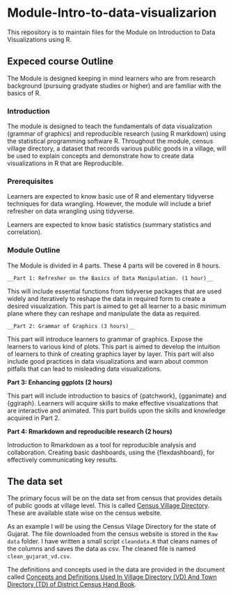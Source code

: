 # Module-Intro-to-data-visualizarion

This repository is to maintain files for the Module on Introduction to Data Visualizations using R.

## Expeced course Outline

The Module is designed keeping in mind learners who are from research background (pursuing gradyate studies or higher) and are familiar with the basics of R.

### Introduction

The module is designed to teach the fundamentals of data visualization (grammar of graphics) and reproducible research (using R markdown) using the statistical programming software R. Throughout the module, census village directory, a dataset that records various public goods in a village, will be used to explain concepts and demonstrate how to create data visualizations in R that are Reproducible.

### Prerequisites

Learners are expected to know basic use of R and elementary tidyverse techniques for data wrangling. However, the module will include a brief refresher on data wrangling using tidyverse.

Learners are expected to know basic statistics (summary statistics and correlation).


### Module Outline


The Module is divided in 4 parts. These 4 parts will be covered in 8 hours.
	
	__Part 1: Refresher on the Basics of Data Manipulation. (1 hour)__

This will include essential functions from tidyverse packages that are used widely and iteratively to reshape the data in required form to create a desired visualization. This part is aimed to get all learner to a basic minimum plane where they can reshape and manipulate the data as required.
	
	
	__Part 2: Grammar of Graphics (3 hours)__

This part will introduce learners to grammar of graphics. Expose the learners to various kind of plots. This part is aimed to develop the intuition of learners to think of creating graphics layer by layer. This part will also include good practices in data visualizations and warn about common pitfalls that can lead to misleading data visualizations.
  
  
  __Part 3: Enhancing ggplots (2 hours)__

This part will include introduction to basics of {patchwork}, {gganimate} and {ggiraph}. Learners will acquire skills to make effective visualizations that are interactive and animated. This part builds upon the skills and knowledge acquired in Part 2.
  
  
  __Part 4: Rmarkdown and reproducible research (2 hours)__

Introduction to Rmarkdown as a tool for reproducible analysis and collaboration. Creating basic dashboards, using the {flexdashboard}, for effectively communicating key results.  


## The data set

The primary focus will be on the data set from census that provides details of public goods at village level. This is called [Census Village Directory](https://censusindia.gov.in/2011census/dchb/DCHB.html). These are available state wise on the census website.

As an example I will be using the Census Vilage Directory for the state of Gujarat. The file downloaded from the census website is stored in the `Raw data` folder. I have written a small script `cleandata.R` that cleans names of the columns and saves the data as csv. The cleaned file is named `clean_gujarat_vd.csv`.

The definitions and concepts used in the data are provided in the document called [Concepts and Definitions Used In Village Directory (VD) And Town Directory (TD) of District Census Hand Book](https://censusindia.gov.in/2011census/dchb/DCHB%202011-Concepts%20&%20Definitions%20Village%20and%20Town%20Directory.pdf).


